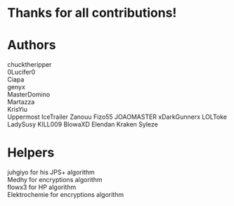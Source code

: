 # Thanks for all contributions!

# Authors
chucktheripper  
0Lucifer0  
Ciapa  
genyx  
MasterDomino  
Martazza  
KrisYiu  
Uppermost
IceTrailer
Zanouu
Fizo55
JOAOMASTER
xDarkGunnerx
LOLToke
LadySusy
KILL009
BlowaXD
Elendan
Kraken
Syleze

# Helpers
juhgiyo for his JPS+ algorithm  
Medhy for encryptions algorithm  
flowx3 for HP algorithm  
Elektrochemie for encryptions algorithm

